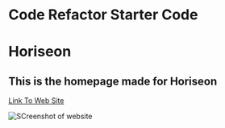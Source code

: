 # Code Refactor Starter Code

# Horiseon
## This is the homepage made for Horiseon

[Link To Web Site](https://jasonmcgill.github.io/Horiseon/)

![SCreenshot of website](./assets/images/Horiseon-Screenshot)
